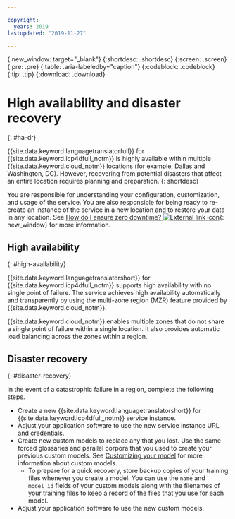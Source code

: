 ```yaml
---

copyright:
  years: 2019
lastupdated: "2019-11-27"

---
```


{:new_window: target="_blank"}
{:shortdesc: .shortdesc}
{:screen: .screen}
{:pre: .pre}
{:table: .aria-labeledby="caption"}
{:codeblock: .codeblock}
{:tip: .tip}
{:download: .download}

# High availability and disaster recovery
{: #ha-dr}

{{site.data.keyword.languagetranslatorfull}} for {{site.data.keyword.icp4dfull_notm}} is highly available within multiple {{site.data.keyword.cloud_notm}} locations (for example, Dallas and Washington, DC). However, recovering from potential disasters that affect an entire location requires planning and preparation.
{: shortdesc}

You are responsible for understanding your configuration, customization, and usage of the service. You are also responsible for being ready to re-create an instance of the service in a new location and to restore your data in any location. See [How do I ensure zero downtime? ![External link icon](../../icons/launch-glyph.svg "External link icon")](/docs/overview?topic=overview-zero-downtime#zero-downtime){: new_window} for more information.

## High availability
{: #high-availability}

{{site.data.keyword.languagetranslatorshort}} for {{site.data.keyword.icp4dfull_notm}} supports high availability with no single point of failure. The service achieves high availability automatically and transparently by using the multi-zone region (MZR) feature provided by {{site.data.keyword.cloud_notm}}.

{{site.data.keyword.cloud_notm}} enables multiple zones that do not share a single point of failure within a single location. It also provides automatic load balancing across the zones within a region.


## Disaster recovery
{: #disaster-recovery}

In the event of a catastrophic failure in a region, complete the following steps.

- Create a new {{site.data.keyword.languagetranslatorshort}} for {{site.data.keyword.icp4dfull_notm}} service instance.
- Adjust your application software to use the new service instance URL and credentials.
- Create new custom models to replace any that you lost. Use the same forced glossaries and parallel corpora that you used to create your previous custom models. See [Customizing your model](/docs/services/language-translator-data?topic=language-translator-data-customizing#customizing) for more information about custom models.
  - To prepare for a quick recovery, store backup copies of your training files whenever you create a model. You can use the `name` and `model_id` fields of your custom models along with the filenames of your training files to keep a record of the files that you use for each model. 
- Adjust your application software to use the new custom models.

